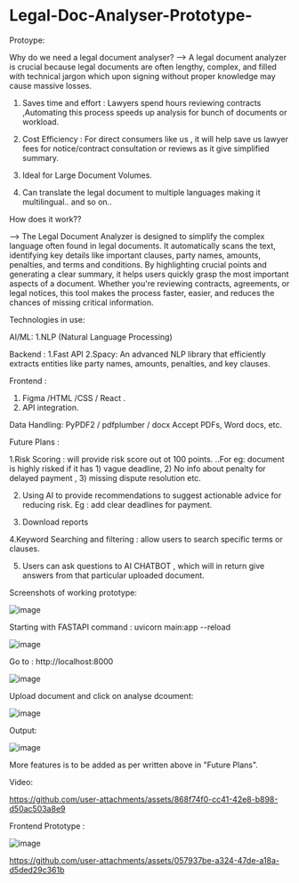 # Legal-Doc-Analyser-Prototype-
Protoype:

Why do we need a legal document analyser?
--> A legal document analyzer is crucial because legal documents are often lengthy, complex, and filled with technical jargon which upon signing without proper knowledge may cause massive losses.

1) Saves time and effort : Lawyers spend hours reviewing contracts ,Automating this process speeds up analysis for bunch of documents or workload.

2) Cost Efficiency : For direct consumers like us , it will help save us lawyer fees for notice/contract consultation or reviews as it give simplified summary.
   
3) Ideal for Large Document Volumes.

4) Can translate the legal document to multiple languages making it multilingual.. and so on..

How does it work??

--> The Legal Document Analyzer is designed to simplify the complex language often found in legal documents. It automatically scans the text, identifying key details like important clauses, party names, amounts, penalties, and terms and conditions. By highlighting crucial points and generating a clear summary, it helps users quickly grasp the most important aspects of a document. Whether you're reviewing contracts, agreements, or legal notices, this tool makes the process faster, easier, and reduces the chances of missing critical information.


Technologies in use: 

AI/ML:
1.NLP (Natural Language Processing)

Backend : 
1.Fast API 
2.Spacy: An advanced NLP library that efficiently extracts entities like party names, amounts, penalties, and key clauses.

Frontend : 
1. Figma /HTML /CSS / React . 
2. API integration.

Data Handling:
PyPDF2 / pdfplumber / docx
Accept PDFs, Word docs, etc.

Future Plans : 

1.Risk Scoring : will provide risk score out ot 100 points. ..For eg: document is highly risked if it has 1) vague deadline, 2) No info about penalty for delayed payment , 3) missing dispute resolution etc.

2. Using AI to provide recommendations to suggest actionable advice for reducing risk. Eg : add clear deadlines for payment.
   
3. Download reports
   
4.Keyword Searching and filtering : allow users to search specific terms or clauses.

5. Users can ask questions to AI CHATBOT , which will in return give answers from that particular uploaded document.

Screenshots of working prototype:

![image](https://github.com/user-attachments/assets/5f3993b3-84b6-414e-ac69-9fce2473453a)


Starting with FASTAPI command : uvicorn main:app --reload

![image](https://github.com/user-attachments/assets/fda90e87-7ecf-4581-adc3-4f77b624f365)

Go to : http://localhost:8000

![image](https://github.com/user-attachments/assets/ac824c8f-5a80-4bba-b43b-d8e14b01753c)

Upload document  and click on analyse dcoument:

![image](https://github.com/user-attachments/assets/091ed8fc-e417-4b16-a394-86ee793c9a68)

Output: 

![image](https://github.com/user-attachments/assets/1c13e336-cbb9-4a5f-9ee2-1fcb200aa565)

More features is to be added as per written above in "Future Plans".


Video: 

https://github.com/user-attachments/assets/868f74f0-cc41-42e8-b898-d50ac503a8e9


Frontend Prototype : 

![image](https://github.com/user-attachments/assets/65cc7395-50d1-4c45-ad03-3fd63f18ba1f)

https://github.com/user-attachments/assets/057937be-a324-47de-a18a-d5ded29c361b



